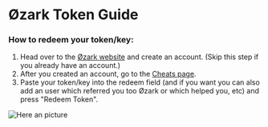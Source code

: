 # Øzark Token Guide

### How to redeem your token/key:
1. Head over to the [Øzark website](https://ozark.gg/) and create an account. (Skip this step if you already have an account.)
2. After you created an account, go to the [Cheats page](https://ozark.gg/cheats.php).
3. Paste your token/key into the redeem field (and if you want you can also add an user which referred you too Øzark or which helped you, etc) and press "Redeem Token".

![Here an picture](https://media.discordapp.net/attachments/694921168133685298/787989887067619328/unknown.png)
